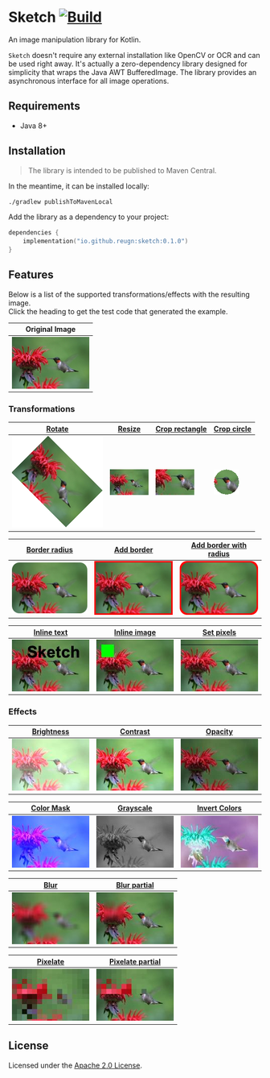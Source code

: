 # Sketch [![Build](https://github.com/reugn/sketch/actions/workflows/build.yml/badge.svg)](https://github.com/reugn/sketch/actions/workflows/build.yml)

An image manipulation library for Kotlin.

`Sketch` doesn't require any external installation like OpenCV or OCR and can be used right away. It's actually a
zero-dependency library designed for simplicity that wraps the Java AWT BufferedImage. The library provides an
asynchronous interface for all image operations.

## Requirements

* Java 8+

## Installation

> The library is intended to be published to Maven Central.

In the meantime, it can be installed locally:

```sh
./gradlew publishToMavenLocal
```

Add the library as a dependency to your project:

```kotlin
dependencies {
    implementation("io.github.reugn:sketch:0.1.0")
}
```

## Features

Below is a list of the supported transformations/effects with the resulting image.  
Click the heading to get the test code that generated the example.

| Original Image |
|----------------|
|![dstImage](docs/images/hummingbird_original.jpg)|

### Transformations

| [Rotate][rotate] | [Resize][resize] | [Crop rectangle][crop] | [Crop circle][crop] |
|------------------|------------------|------------------------|---------------------|
|![dstImage](docs/images/hummingbird_rotate.png)|![dstImage](docs/images/hummingbird_resized.jpg)|![dstImage](docs/images/hummingbird_crop_rect.jpg)|![dstImage](docs/images/hummingbird_crop_circle.png)|

[rotate]: src/test/kotlin/io/github/reugn/sketch/SketchRotateTest.kt

[resize]: src/test/kotlin/io/github/reugn/sketch/SketchResizeTest.kt

[crop]: src/test/kotlin/io/github/reugn/sketch/SketchCropTest.kt

| [Border radius][border] | [Add border][border] | [Add border with radius][border] |
|-------------------------|----------------------|----------------------------------|
|![dstImage](docs/images/hummingbird_border_radius.png)|![dstImage](docs/images/hummingbird_border.png)|![dstImage](docs/images/hummingbird_border_with_radius.png)|

[border]: src/test/kotlin/io/github/reugn/sketch/SketchBorderTest.kt

| [Inline text][inline] | [Inline image][inline] | [Set pixels][pixels] |
|-----------------------|------------------------|----------------------|
|![dstImage](docs/images/hummingbird_inline_text.jpg)|![dstImage](docs/images/hummingbird_inline_image.jpg)|![dstImage](docs/images/hummingbird_set_pixels.jpg)|

[inline]: src/test/kotlin/io/github/reugn/sketch/SketchInlineTest.kt

[pixels]: src/test/kotlin/io/github/reugn/sketch/SketchSetPixelsTest.kt

### Effects

| [Brightness][filter] | [Contrast][filter] | [Opacity][filter] |
|--------------------------|----------------------|--------------------|
|![dstImage](docs/images/hummingbird_brightness_filter.jpg)|![dstImage](docs/images/hummingbird_contrast_filter.jpg)|![dstImage](docs/images/hummingbird_opacity_filter.jpg)|

| [Color Mask][filter]  | [Grayscale][filter]  | [Invert Colors][filter] |
|-----------------------|----------------------|-------------------------|
|![dstImage](docs/images/hummingbird_color_mask_filter.jpg)|![dstImage](docs/images/hummingbird_grayscale_filter.jpg)|![dstImage](docs/images/hummingbird_invert_filter.jpg)|

[filter]: src/test/kotlin/io/github/reugn/sketch/SketchFiltersTest.kt

| [Blur][blur] | [Blur partial][blur] |
|--------------|----------------------|
|![dstImage](docs/images/hummingbird_blur_full.jpg)|![dstImage](docs/images/hummingbird_blur_partial.jpg)|

[blur]: src/test/kotlin/io/github/reugn/sketch/SketchBlurTest.kt

| [Pixelate][pixelate] | [Pixelate partial][pixelate] |
|----------------------|------------------------------|
|![dstImage](docs/images/hummingbird_pixelate_full.jpg)|![dstImage](docs/images/hummingbird_pixelate_partial.jpg)|

[pixelate]: src/test/kotlin/io/github/reugn/sketch/SketchPixelateTest.kt

## License

Licensed under the [Apache 2.0 License](./LICENSE).
